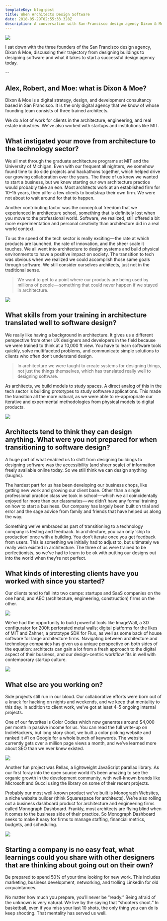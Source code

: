 ```yaml
---
templateKey: blog-post
title: When Architects Design Software
date: 2018-05-29T02:55:33.328Z
description: A conversation with San-Francisco design agency Dixon & Moe
---
```

![](/img/0_xr5xt6kccktojfpe.jpeg)

I sat down with the three founders of the San Francisco design agency, Dixon & Moe, discussing their trajectory from designing buildings to designing software and what it takes to start a successful design agency today.

\--

## Alex, Robert, and Moe: what is Dixon & Moe?

Dixon & Moe is a digital strategy, design, and development consultancy based in San Francisco. It is the only digital agency that we know of whose founding team consists of three trained architects.

We do a lot of work for clients in the architecture, engineering, and real estate industries. We’ve also worked with startups and institutions like MIT.

## What instigated your move from architecture to the technology sector?

We all met through the graduate architecture programs at MIT and the University of Michigan. Even with our frequent all nighters, we somehow found time to do side projects and hackathons together, which helped drive our growing collaboration over the years. The three of us knew we wanted to start a business, but we knew starting our own architecture practice would probably take an eon. Most architects work at an established firm for 10–15 years, then pilfer a few clients to bootstrap their own firm. We were not about to wait around for that to happen.



Another contributing factor was the conceptual freedom that we experienced in architecture school, something that is definitely lost when you move to the professional world. Software, we realized, still offered a bit more experimentation and personal creativity than architecture did in a real world context.



To us the speed of the tech sector is really exciting — the rate at which products are launched, the rate of innovation, and the sheer scale it touches. We all went into architecture to design systems and build physical environments to have a positive impact on society. The transition to tech was obvious when we realized we could accomplish those same goals through software. We still consider ourselves architects, just not in the traditional sense.

> We want to get to a point where our products are being used by millions of people — something that could never happen if we stayed in architecture.

![](/img/0__jicclnlhnsagtxr.gif)

## What skills from your training in architecture translated well to software design?

We really like having a background in architecture. It gives us a different perspective from other UX designers and developers in the field because we were trained to think at a 10,000 ft view. You have to learn software tools quickly, solve multifaceted problems, and communicate simple solutions to clients who often don’t understand design.

> In architecture we were taught to create systems for designing things, not just the things themselves, which has translated really well to designing software.

As architects, we build models to study spaces. A direct analog of this in the tech sector is building prototypes to study software applications. This made the transition all the more natural, as we were able to re-appropriate our iterative and experimental methodologies from physical models to digital products.

![](/img/0_ngsintm7cx3tnpln.jpeg)

## Architects tend to think they can design anything. What were you not prepared for when transitioning to software design?

A huge part of what enabled us to shift from designing buildings to designing software was the accessibility (and sheer scale) of information freely available online today. So we still think we can design anything (laughs).

The hardest part for us has been developing our business chops, like getting new work and growing our client base. Other than a single professional practice class we took in school — which we all coincidentally enjoyed far more than our classmates — we didn’t have any formal training on how to start a business. Our company has largely been built on trial and error and the sage advice from family and friends that have helped us along the way.

Something we’ve embraced as part of transitioning to a technology company is testing and feedback. In architecture, you can only ‘ship to production’ once with a building. You don’t iterate once you get feedback from users. This is something we initially had to adjust to, but ultimately we really wish existed in architecture. The three of us were trained to be perfectionists, so we’ve had to learn to be ok with putting our designs out into the world when they’re not perfect.

## What kinds of interesting clients have you worked with since you started?

Our clients tend to fall into two camps: startups and SaaS companies on the one hand, and AEC (architecture, engineering, construction) firms on the other.

![](/img/0_bfdhzcgrzgezbrmf.jpeg)

We’ve had the opportunity to build powerful tools like ImageWall, a 3D configurator for 200ft perforated metal walls; digital platforms for the likes of MIT and Zahner; a prototype SDK for Flux, as well as some back of house software for large architecture firms. Navigating between architecture and technology companies has given us a unique perspective on both sides of the equation: architects can gain a lot from a fresh approach to the digital aspect of their business, and our design-centric workflow fits in well with contemporary startup culture.

![](/img/0_kwhbi9hemboqv0xk.jpeg)

## What else are you working on?

Side projects still run in our blood. Our collaborative efforts were born out of a knack for hacking on nights and weekends, and we keep that mentality to this day. In addition to client work, we’ve got at least 4–5 ongoing internal projects.

One of our favorites is Color Codes which now generates around $4,000 per month in passive income for us. You can read the full write-up on IndieHackers, but long story short, we built a color picking website and ranked it #1 on Google for a whole bunch of keywords. The website currently gets over a million page views a month, and we’ve learned more about SEO than we ever knew existed.

![](/img/0_urqwlylxqhxc8ucb.gif)

Another fun project was Rellax, a lightweight JavaScript parallax library. As our first foray into the open source world it’s been amazing to see the organic growth in the development community, with well-known brands like Microsoft and Gucci using the library on some of their recent projects.



Probably our most well-known product we’ve built is Monograph Websites, a niche website builder (think Squarespace for architects). We’re also rolling out a business dashboard product for architecture and engineering firms called Monograph Dashboard. Frankly, most architects are flying blind when it comes to the business side of their practice. So Monograph Dashboard seeks to make it easy for firms to manage staffing, financial metrics, budgets, and scheduling.

![](/img/0_ja0sbahuxheng2fr.jpeg)

## Starting a company is no easy feat, what learnings could you share with other designers that are thinking about going out on their own?

Be prepared to spend 50% of your time looking for new work. This includes marketing, business development, networking, and trolling LinkedIn for old acquaintances.

No matter how much you prepare, you’ll never be “ready.” Being afraid of the unknown is very natural. We live by the saying that “shooters shoot.” In basketball, even if you miss your last 10 shots, the only thing you can do is keep shooting. That mentality has served us well.
